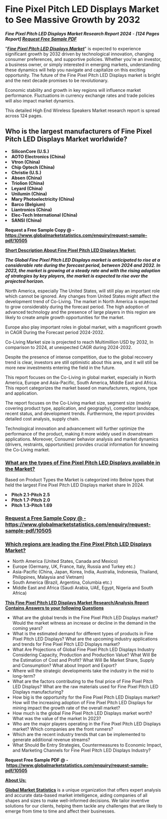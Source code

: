 <h1>Fine Pixel Pitch LED Displays Market to See Massive Growth by 2032</h1><p><em><strong>Fine Pixel Pitch LED Displays Market Research Report 2024</strong></em>&nbsp;-&nbsp;<em><strong>[124 Pages Report] </strong></em><em><strong><a href="https://www.globalmarketstatistics.com/enquiry/request-sample-pdf/10505">Request Free Sample PDF</a></strong></em></p><p>"<a style="font-style: italic; font-weight: bold;" href="https://www.globalmarketstatistics.com/market-reports/fine-pixel-pitch-led-displays-market-10505">Fine Pixel Pitch LED Displays Market</a>" is expected to experience significant growth by 2032 driven by technological innovation, changing consumer preferences, and supportive policies. Whether you're an investor, a business owner, or simply interested in emerging markets, understanding these dynamics will help you navigate and capitalize on this exciting opportunity. The future of the&nbsp;Fine Pixel Pitch LED Displays market is bright and the next decade promises to be revolutionary.</p><p>Economic stability and growth in key regions will influence market performance. Fluctuations in currency exchange rates and trade policies will also impact market dynamics.</p><p>This detailed&nbsp;High End Wireless Speakers Market research report is spread across 124 pages.</p><h2><strong>Who is the largest manufacturers of Fine Pixel Pitch LED Displays Market worldwide?</strong></h2><p><strong><li>SiliconCore (U.S.)<li>AOTO Electronics (China)<li>Vtron (China)<li>Chip Optech (China)<li>Christie (U.S.)<li>Absen (China)<li>Triolion (China)<li>Leyard (China)<li>Unilumin (China)<li>Mary Photoelectricity (China)<li>Barco (Belgium)<li>Liantronics (China)<li>Elec-Tech International (China) <li>SANSI (China)</strong></p><p><strong>Request a Free Sample Copy @ - <a href="https://www.globalmarketstatistics.com/enquiry/request-sample-pdf/10505">https://www.globalmarketstatistics.com/enquiry/request-sample-pdf/10505</a></strong></p><p><strong><u>Short Description About Fine Pixel Pitch LED Displays Market:</u></strong></p><p><strong><em>The Global Fine Pixel Pitch LED Displays market is anticipated to rise at a considerable rate during the forecast period, between 2024 and 2032. In 2023, the market is growing at a steady rate and with the rising adoption of strategies by key players, the market is expected to rise over the projected horizon.</em></strong></p><p>North America, especially The United States, will still play an important role which cannot be ignored. Any changes from United States might affect the development trend of Co-Living. The market in North America is expected to grow considerably during the forecast period. The high adoption of advanced technology and the presence of large players in this region are likely to create ample growth opportunities for the market.</p><p>Europe also play important roles in global market, with a magnificent growth in CAGR During the Forecast period 2024-2032.</p><p>Co-Living Market size is projected to reach Multimillion USD by 2032, In comparison to 2024, at unexpected CAGR during 2024-2032.</p><p>Despite the presence of intense competition, due to the global recovery trend is clear, investors are still optimistic about this area, and it will still be more new investments entering the field in the future.</p><p>This report focuses on the Co-Living in global market, especially in North America, Europe and Asia-Pacific, South America, Middle East and Africa. This report categorizes the market based on manufacturers, regions, type and application.</p><p>The report focuses on the Co-Living market size, segment size (mainly covering product type, application, and geography), competitor landscape, recent status, and development trends. Furthermore, the report provides detailed cost analysis, supply chain.</p><p>Technological innovation and advancement will further optimize the performance of the product, making it more widely used in downstream applications. Moreover, Consumer behavior analysis and market dynamics (drivers, restraints, opportunities) provides crucial information for knowing the Co-Living market.</p><h3 class="rank-math-question "><span style="text-decoration: underline;">What are the types of Fine Pixel Pitch LED Displays available in the Market?</span></h3><p>Based on Product Types the Market is categorized into Below types that held the largest Fine Pixel Pitch LED Displays market share In 2024.</p><p><strong><li>Pitch 2.1-Pitch 2.5<li>Pitch 1.7-Pitch 2.0<li>Pitch 1.3-Pitch 1.69</strong></p><h3 class="rank-math-question "><span style="text-decoration: underline;">Request a Free Sample Copy @ - <a href="https://www.globalmarketstatistics.com/enquiry/request-sample-pdf/10505">https://www.globalmarketstatistics.com/enquiry/request-sample-pdf/10505</a></span></h3><h3 class="rank-math-question "><span style="text-decoration: underline;">Which regions are leading the Fine Pixel Pitch LED Displays Market?</span></h3><ul><li>North America (United States, Canada and Mexico)</li><li>Europe (Germany, UK, France, Italy, Russia and Turkey etc.)</li><li>Asia-Pacific (China, Japan, Korea, India, Australia, Indonesia, Thailand, Philippines, Malaysia and Vietnam)</li><li>South America (Brazil, Argentina, Columbia etc.)</li><li>Middle East and Africa (Saudi Arabia, UAE, Egypt, Nigeria and South Africa)</li></ul><p><strong><u>This Fine Pixel Pitch LED Displays Market Research/Analysis Report Contains Answers to your following Questions</u></strong></p><ul><li>What are the global trends in the Fine Pixel Pitch LED Displays market? Would the market witness an increase or decline in the demand in the coming years?</li><li>What is the estimated demand for different types of products in Fine Pixel Pitch LED Displays? What are the upcoming industry applications and trends for Fine Pixel Pitch LED Displays market?</li><li>What Are Projections of Global Fine Pixel Pitch LED Displays Industry Considering Capacity, Production and Production Value? What Will Be the Estimation of Cost and Profit? What Will Be Market Share, Supply and Consumption? What about Import and Export?</li><li>Where will the strategic developments take the industry in the mid to long-term?</li><li>What are the factors contributing to the final price of Fine Pixel Pitch LED Displays? What are the raw materials used for Fine Pixel Pitch LED Displays manufacturing?</li><li>How big is the opportunity for the Fine Pixel Pitch LED Displays market? How will the increasing adoption of Fine Pixel Pitch LED Displays for mining impact the growth rate of the overall market?</li><li>How much is the global Fine Pixel Pitch LED Displays market worth? What was the value of the market In 2023?</li><li>Who are the major players operating in the Fine Pixel Pitch LED Displays market? Which companies are the front runners?</li><li>Which are the recent industry trends that can be implemented to generate additional revenue streams?</li><li>What Should Be Entry Strategies, Countermeasures to Economic Impact, and Marketing Channels for Fine Pixel Pitch LED Displays Industry?</li></ul><p><strong>Request Free Sample PDF @ -&nbsp;<a href="https://www.globalmarketstatistics.com/enquiry/request-sample-pdf/10505">https://www.globalmarketstatistics.com/enquiry/request-sample-pdf/10505</a></strong></p><p><strong><u>About Us:</u></strong></p><p><strong><a href="https://www.globalmarketstatistics.com/">Global Market Statistics</a></strong> is a unique organization that offers expert analysis and accurate data-based market intelligence, aiding companies of all shapes and sizes to make well-informed decisions. We tailor inventive solutions for our clients, helping them tackle any challenges that are likely to emerge from time to time and affect their businesses.</p>
